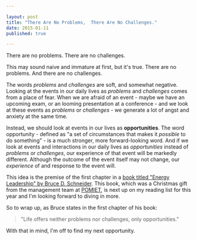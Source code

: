 ```yaml
---

layout: post
title: "There Are No Problems,  There Are No Challenges."
date: 2015-01-11
published: true

---
```


There are no problems. There are no challenges.

This may sound naive and immature at first, but it's true. There are no problems. And there are no challenges. 

The words *problems* and *challenges* are soft, and somewhat negative. Looking at the events in our daily lives as *problems* and *challenges* comes from a place of fear. When we are afraid of an event - maybe we have an upcoming exam, or an looming presentation at a conference - and we look at these events as *problems* or *challenges* - we generate a lot of angst and anxiety at the same time. 

Instead, we should look at events in our lives as **opportunities**. The word opportunity - defined as "a set of circumstances that makes it *possible* to do something" - is a much stronger, more forward-looking word. And if we look at events and interactions in our daily lives as *opportunities* instead of *problems* or *challenges*, our experience of that event will be markedly different. Although the outcome of the event itself may not change, our *experience* of and response to the event will.

This idea is the premise of the first chapter in a [book titled "Energy Leadership" by Bruce D. Schneider](http://www.amazon.com/Energy-Leadership-Transforming-Your-Workplace/dp/0470186364/). This book, which was a Christmas gift from the management team at [POMIET](http://pomiet.com/), is next up on my reading list for this year and I'm looking forward to diving in more. 

So to wrap up, as Bruce states in the first chapter of his book:

>"Life offers neither problems nor challenges, only opportunities."

With that in mind, I'm off to find my next opportunity.
